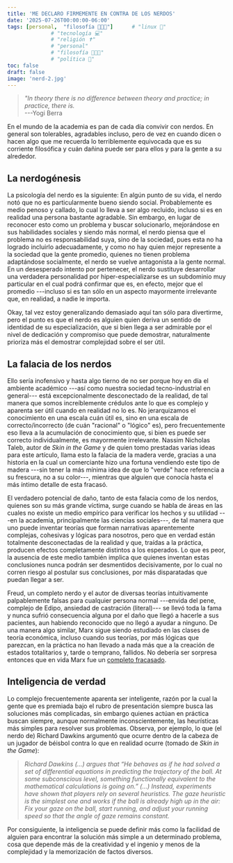 ```yaml
---
title: 'ME DECLARO FIRMEMENTE EN CONTRA DE LOS NERDOS'
date: '2025-07-26T00:00:00-06:00'
tags: [personal,  "filosofía 👨‍👩‍👦"]      # "linux 🐧"
              # "tecnología 💻"
              # "religión ✝️"
              # "personal"
              # "filosofía 👨‍👩‍👦"
              # "política 📜"
toc: false
draft: false
image: 'nerd-2.jpg'
---
```


> *"In theory there is no difference between theory and*
> *practice; in practice, there is.* \
> ---Yogi Berra

En el mundo de la academia es pan de cada día convivir con
nerdos. En general son tolerables, agradables incluso, pero
de vez en cuando dicen o hacen algo que me recuerda lo
terriblemente equivocada que es su corriente filosófica y
cuán dañina puede ser para ellos y para la gente a su
alrededor.

## La nerdogénesis

La psicología del nerdo es la siguiente: En algún punto de
su vida, el nerdo notó que no es particularmente bueno
siendo social. Probablemente es medio penoso y callado, lo
cual lo lleva a ser algo recluido, incluso si es en realidad
una persona bastante agradable. Sin embargo, en lugar de
reconocer esto como un problema y buscar solucionarlo,
mejorándose en sus habilidades sociales y siendo más normal,
el nerdo piensa que el problema no es responsabilidad suya,
sino de la sociedad, pues esta no ha logrado incluirlo
adecuadamente, y como no hay quien mejor represente a la
sociedad que la gente promedio, quienes no tienen problema
adaptándose socialmente, el nerdo se vuelve antagonista a la
gente normal. En un desesperado intento por pertenecer, el
nerdo sustituye desarrollar una verdadera personalidad por
hiper-especializarse es un subdominio muy particular en el
cual podrá confirmar que es, en efecto, mejor que el
promedio ---incluso si es tan sólo en un aspecto mayormente
irrelevante que, en realidad, a nadie le importa.

Okay, tal vez estoy generalizando demasiado aquí tan sólo
para divertirme, pero el punto es que el nerdo es alguien
quien deriva un sentido de identidad de su especialización,
que si bien llega a ser admirable por el nivel de dedicación
y compromiso que puede demostrar, naturalmente prioriza más
el demostrar complejidad sobre el ser útil.

## La falacia de los nerdos

Ello sería inofensivo y hasta algo tierno de no ser porque
hoy en día el ambiente académico ---así como nuestra
sociedad tecno-industrial en general--- está
excepcionalmente desconectado de la realidad, de tal manera
que somos increíblemente crédulos ante lo que es complejo y
aparenta ser útil cuando en realidad no lo es. No
jerarquizamos el conocimiento en una escala cuán útil es,
sino en una escala de correcto/incorrecto (de cuán
"racional" o "lógico" es), pero frecuentemente eso lleva a
la acumulación de conocimiento que, si bien es puede ser
correcto individualmente, es mayormente irrelevante. Nassim
Nicholas Taleb, autor de *Skin in the Game* y de quien tomo
prestadas varias ideas para este artículo, llama esto la
falacia de la madera verde, gracias a una historia en la
cual un comerciante hizo una fortuna vendiendo este tipo de
madera ---sin tener la más mínima idea de que lo "verde"
hace referencia a su frescura, no a su color---, mientras
que alguien que conocía hasta el más íntimo detalle de esta
fracasó.

El verdadero potencial de daño, tanto de esta falacia como
de los nerdos, quienes son su más grande víctima, surge
cuando se habla de áreas en las cuales no existe un medio
empírico para verificar los hechos y su utilidad ---en la
academia, principalmente las ciencias sociales---, de tal
manera que uno puede inventar teorías que forman narrativas
aparentemente complejas, cohesivas y lógicas para nosotros,
pero que en verdad están totalmente desconectadas de la
realidad y que, traídas a la práctica, producen efectos
completamente distintos a los esperados. Lo que es peor, la
ausencia de este medio también implica que quienes inventan
estas conclusiones nunca podrán ser desmentidos
decisivamente, por lo cual no corren riesgo al postular sus
conclusiones, por más disparatadas que puedan llegar a ser. 

Freud, un completo nerdo y el autor de diversas teorías
intuitivamente palpablemente falsas para cualquier persona
normal ---envida del pene, complejo de Edipo, ansiedad de
castración (literal)--- se llevó toda la fama y nunca sufrió
consecuencia alguna por el daño que llegó a hacerle a sus
pacientes, aun habiendo reconocido que no llegó a ayudar a
ninguno. De una manera algo similar, Marx sigue siendo
estudiado en las clases de teoría económica, incluso cuando
sus teorías, por más lógicas que parezcan, en la práctica no
han llevado a nada más que a la creación de estados
totalitarios y, tarde o temprano, fallidos. No debería ser
sorpresa entonces que en vida Marx fue un [completo
fracasado](https://www.youtube.com/watch?v=heGapg-08yE&t=1072s).

## Inteligencia de verdad

Lo complejo frecuentemente aparenta ser inteligente, razón
por la cual la gente que es premiada bajo el rubro de
presentación siempre busca las soluciones más complicadas,
sin embargo quienes actúan en práctica buscan siempre,
aunque normalmente inconscientemente, las heurísticas más
simples para resolver sus problemas. Observa, por ejemplo,
lo que (el nerdo de) Richard Dawkins argumentó que ocurre
dentro de la cabeza de un jugador de béisbol contra lo que
en realidad ocurre (tomado de *Skin in the Game*):

> *Richard Dawkins (…) argues that “He behaves as if he had solved a set of differential equations in predicting the trajectory of the ball. At some subconscious level, something functionally equivalent to the mathematical calculations is going on.” (…) Instead, experiments have shown that players rely on several heuristics. The gaze heuristic is the simplest one and works if the ball is already high up in the air: Fix your gaze on the ball, start running, and adjust your running speed so that the angle of gaze remains constant.*

Por consiguiente, la inteligencia se puede definir más como
la facilidad de alguien para encontrar la solución más
simple a un determinado problema, cosa que depende más de la
creatividad y el ingenio y menos de la complejidad y la
memorización de factos diversos.

